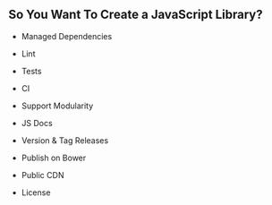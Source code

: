 So You Want To Create a JavaScript Library?
-------------------------------------------

* Managed Dependencies

* Lint

* Tests

* CI

* Support Modularity

* JS Docs

* Version & Tag Releases

* Publish on Bower

* Public CDN

* License